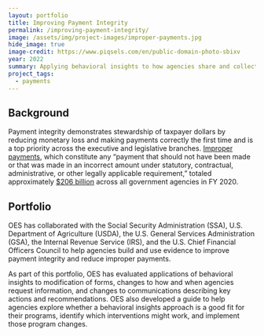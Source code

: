```yaml
---
layout: portfolio
title: Improving Payment Integrity
permalink: /improving-payment-integrity/
image: /assets/img/project-images/improper-payments.jpg
hide_image: true
image-credit: https://www.piqsels.com/en/public-domain-photo-sbixv 
year: 2022
summary: Applying behavioral insights to how agencies share and collect information can improve payment integrity and reduce improper payments.
project_tags:
  - payments
---
```


## Background
Payment integrity demonstrates stewardship of taxpayer dollars by reducing monetary loss and making payments correctly the first time and is a top priority across the executive and legislative branches. <a href="https://www.paymentaccuracy.gov/about-payment-accuracy/"  target="_blank">Improper payments</a>, which constitute any “payment that should not have been made or that was made in an incorrect amount under statutory, contractual, administrative, or other legally applicable requirement,” totaled approximately <a href="https://www.paymentaccuracy.gov/payment-accuracy-the-numbers/" target="_blank">$206 billion</a> across all government agencies in FY 2020.  

## Portfolio
OES has collaborated with the Social Security Administration (SSA), U.S. Department of Agriculture (USDA), the U.S. General Services Administration (GSA), the Internal Revenue Service (IRS), and the U.S. Chief Financial Officers Council to help agencies build and use evidence to improve payment integrity and reduce improper payments. 

As part of this portfolio, OES has evaluated applications of behavioral insights to modification of forms, changes to how and when agencies request information, and changes to communications describing key actions and recommendations. OES also developed a guide to help agencies explore whether a behavioral insights approach is a good fit for their programs, identify which interventions might work, and implement those program changes.

